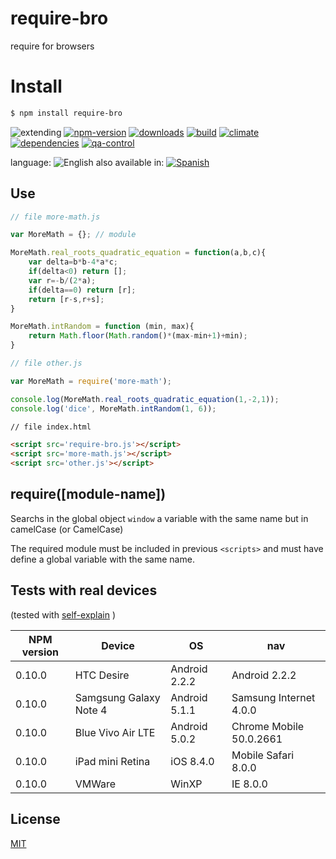 # require-bro
require for browsers

# Install
```sh
$ npm install require-bro
```

![extending](https://img.shields.io/badge/stability-extending-orange.svg)
[![npm-version](https://img.shields.io/npm/v/require-bro.svg)](https://npmjs.org/package/require-bro)
[![downloads](https://img.shields.io/npm/dm/require-bro.svg)](https://npmjs.org/package/require-bro)
[![build](https://img.shields.io/travis/codenautas/require-bro/master.svg)](https://travis-ci.org/codenautas/require-bro)
[![climate](https://img.shields.io/codeclimate/github/codenautas/require-bro.svg)](https://codeclimate.com/github/codenautas/require-bro)
[![dependencies](https://img.shields.io/david/codenautas/require-bro.svg)](https://david-dm.org/codenautas/require-bro)
[![qa-control](http://codenautas.com/github/codenautas/require-bro.svg)](http://codenautas.com/github/codenautas/require-bro)


language: ![English](https://raw.githubusercontent.com/codenautas/multilang/master/img/lang-en.png)
also available in:
[![Spanish](https://raw.githubusercontent.com/codenautas/multilang/master/img/lang-es.png)](LEEME.md)

## Use

```js
// file more-math.js

var MoreMath = {}; // module

MoreMath.real_roots_quadratic_equation = function(a,b,c){
    var delta=b*b-4*a*c;
    if(delta<0) return [];
    var r=-b/(2*a);
    if(delta==0) return [r];
    return [r-s,r+s];
}

MoreMath.intRandom = function (min, max){
    return Math.floor(Math.random()*(max-min+1)+min);
}

```

```js
// file other.js

var MoreMath = require('more-math');

console.log(MoreMath.real_roots_quadratic_equation(1,-2,1));
console.log('dice', MoreMath.intRandom(1, 6));

```

```html
// file index.html

<script src='require-bro.js'></script>
<script src='more-math.js'></script>
<script src='other.js'></script>

```

## require([module-name])


Searchs in the global object `window` a variable with the same name but in camelCase (or CamelCase)

The required module must be included in previous `<scripts>`
and must have define a global variable with the same name.


## Tests with real devices

(tested with [self-explain](https://www.npmjs.com/package/self-explain) )


NPM version |Device                  |OS             |nav
------------|------------------------|---------------|---------------
0.10.0      | HTC Desire             | Android 2.2.2 | Android 2.2.2
0.10.0      | Samgsung Galaxy Note 4 | Android 5.1.1 | Samsung Internet 4.0.0
0.10.0      | Blue Vivo Air LTE      | Android 5.0.2 | Chrome Mobile 50.0.2661
0.10.0      | iPad mini Retina       | iOS 8.4.0     | Mobile Safari 8.0.0
0.10.0      | VMWare                 | WinXP         | IE 8.0.0

## License

[MIT](LICENSE)

